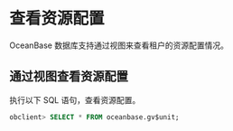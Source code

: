 查看资源配置 
===========================

OceanBase 数据库支持通过视图来查看租户的资源配置情况。

通过视图查看资源配置 
-------------------------------

执行以下 SQL 语句，查看资源配置。

```sql
obclient> SELECT * FROM oceanbase.gv$unit;
```


